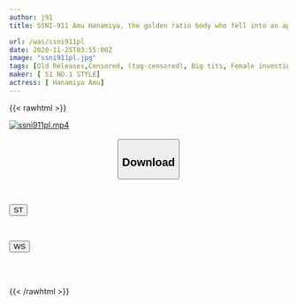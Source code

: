 ```yaml
---
author: j91
title: SSNI-911 Amu Hanamiya, the golden ratio body who fell into an aphrodisiac sex treatment woman who raped an elite investigator without taking off her clothes.

url: /was/ssni911pl
date: 2020-11-25T03:55:00Z
image: "ssni911pl.jpg"
tags: [Old Releases,Censored, (tag-censored), Big tits, Female investigator, Hardcore, Huge Butt, Nasty, Other fetish, Risky Mosaic, Solowork]
maker: [ S1 NO.1 STYLE]
actress: [ Hanamiya Amu]
---
```



{{< rawhtml >}}

<div class="video" data-videoid="bGjLy2JV8yuPvq3">
    <a href="javascript:;">
        <img src="/was/ssni911pl/ssni911pl.jpg" width="WIDTH" height="HEIGHT" alt="ssni911pl.mp4" loading="lazy">
    </a>
</div>

<script type="text/javascript" src="https://j91.asia/asset/on-demand-st.js"></script>

<br>
  <link rel="stylesheet" href="https://j91.asia/asset/bs5.css">
  
  <center>
  <button class="btn btn-primary" type="button" data-bs-toggle="collapse" data-bs-target=".multi-collapse" aria-expanded="false" aria-controls="multiCollapseExample1 multiCollapseExample2"><h2>Download</h2></button></center>
</p>
<div class="row">
  <div class="col">
    <div class="collapse multi-collapse" id="multiCollapseExample1">
      <div class="card card-body">
	      	      <br>
<div class="buttons">  
<p><a href="https://streamtape.to/v/bGjLy2JV8yuPvq3" target="_blank"><button class="btn-hover color-3"><i class="fa fa-download"></i> ST</button></a></p></div>
    </div>
  </div>
</div>
  <div class="col">
    <div class="collapse multi-collapse" id="multiCollapseExample2">
      <div class="card card-body">
	      <br>
<div class="buttons">
<p><a href="https://wolfstream.tv/7badmc5843oh" target="_blank"><button class="btn-hover color-8"><i class="fa fa-download"></i> WS</button></a></p></div>
<br><br>
      </div>
    </div>
  </div>
</div>

{{< /rawhtml >}}